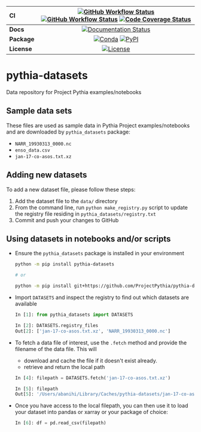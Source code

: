 | CI          | [![GitHub Workflow Status][github-ci-badge]][github-ci-link] [![GitHub Workflow Status][github-lint-badge]][github-lint-link] [![Code Coverage Status][codecov-badge]][codecov-link] |
| :---------- | :----------------------------------------------------------------------------------------------------------------------------------------------------------------------------------: |
| **Docs**    |                                                                    [![Documentation Status][rtd-badge]][rtd-link]                                                                    |
| **Package** |                                                         [![Conda][conda-badge]][conda-link] [![PyPI][pypi-badge]][pypi-link]                                                         |
| **License** |                                                                        [![License][license-badge]][repo-link]                                                                        |

# pythia-datasets

Data repository for Project Pythia examples/notebooks

## Sample data sets

These files are used as sample data in Pythia Project examples/notebooks and are downloaded by `pythia_datasets` package:

- `NARR_19930313_0000.nc`
- `enso_data.csv`
- `jan-17-co-asos.txt.xz`

## Adding new datasets

To add a new dataset file, please follow these steps:

1. Add the dataset file to the `data/` directory
2. From the command line, run `python make_registry.py` script to update the registry file residing in `pythia_datasets/registry.txt`
3. Commit and push your changes to GitHub

## Using datasets in notebooks and/or scripts

- Ensure the `pythia_datasets` package is installed in your environment

  ```bash
  python -m pip install pythia-datasets

  # or

  python -m pip install git+https://github.com/ProjectPythia/pythia-datasets
  ```

- Import `DATASETS` and inspect the registry to find out which datasets are available

  ```python
  In [1]: from pythia_datasets import DATASETS

  In [2]: DATASETS.registry_files
  Out[2]: ['jan-17-co-asos.txt.xz', 'NARR_19930313_0000.nc']
  ```

- To fetch a data file of interest, use the `.fetch` method and provide the filename of the data file. This will

  - download and cache the file if it doesn't exist already.
  - retrieve and return the local path

  ```python
  In [4]: filepath = DATASETS.fetch('jan-17-co-asos.txt.xz')

  In [5]: filepath
  Out[5]: '/Users/abanihi/Library/Caches/pythia-datasets/jan-17-co-asos.txt.xz'
  ```

- Once you have access to the local filepath, you can then use it to load your dataset into pandas or xarray or your package of choice:

  ```python
  In [6]: df = pd.read_csv(filepath)
  ```

[github-ci-badge]: https://img.shields.io/github/workflow/status/ProjectPythia/pythia-datasets/CI?label=CI&logo=github&style=for-the-badge
[github-lint-badge]: https://img.shields.io/github/workflow/status/ProjectPythia/pythia-datasets/linting?label=linting&logo=github&style=for-the-badge
[github-ci-link]: https://github.com/ProjectPythia/pythia-datasets/actions?query=workflow%3ACI
[github-lint-link]: https://github.com/ProjectPythia/pythia-datasets/actions?query=workflow%3Alinting
[codecov-badge]: https://img.shields.io/codecov/c/github/ProjectPythia/pythia-datasets.svg?logo=codecov&style=for-the-badge
[codecov-link]: https://codecov.io/gh/ProjectPythia/pythia-datasets
[rtd-badge]: https://img.shields.io/readthedocs/pythia-datasets/latest.svg?style=for-the-badge
[rtd-link]: https://pythia-datasets.readthedocs.io/en/latest/?badge=latest
[pypi-badge]: https://img.shields.io/pypi/v/pythia-datasets?logo=pypi&style=for-the-badge
[pypi-link]: https://pypi.org/project/pythia-datasets
[conda-badge]: https://img.shields.io/conda/vn/conda-forge/pythia-datasets?logo=anaconda&style=for-the-badge
[conda-link]: https://anaconda.org/conda-forge/pythia-datasets
[license-badge]: https://img.shields.io/github/license/ProjectPythia/pythia-datasets?style=for-the-badge
[repo-link]: https://github.com/ProjectPythia/pythia-datasets
